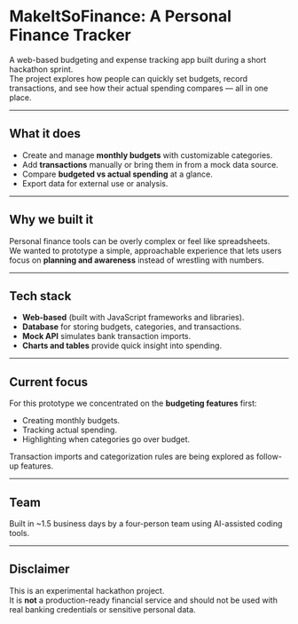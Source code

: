 # MakeItSoFinance: A Personal Finance Tracker

A web-based budgeting and expense tracking app built during a short hackathon sprint.  
The project explores how people can quickly set budgets, record transactions, and see how their actual spending compares — all in one place.

---

## What it does
- Create and manage **monthly budgets** with customizable categories.  
- Add **transactions** manually or bring them in from a mock data source.  
- Compare **budgeted vs actual spending** at a glance.  
- Export data for external use or analysis.  

---

## Why we built it
Personal finance tools can be overly complex or feel like spreadsheets.  
We wanted to prototype a simple, approachable experience that lets users focus on **planning and awareness** instead of wrestling with numbers.

---

## Tech stack
- **Web-based** (built with JavaScript frameworks and libraries).  
- **Database** for storing budgets, categories, and transactions.  
- **Mock API** simulates bank transaction imports.  
- **Charts and tables** provide quick insight into spending.  

---

## Current focus
For this prototype we concentrated on the **budgeting features** first:
- Creating monthly budgets.
- Tracking actual spending.
- Highlighting when categories go over budget.

Transaction imports and categorization rules are being explored as follow-up features.

---

## Team
Built in ~1.5 business days by a four-person team using AI-assisted coding tools.  

---

## Disclaimer
This is an experimental hackathon project.  
It is **not** a production-ready financial service and should not be used with real banking credentials or sensitive personal data.
